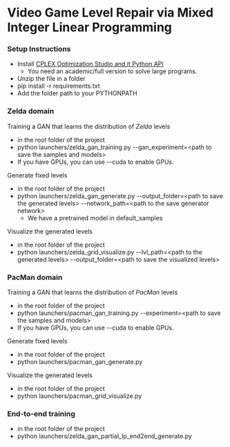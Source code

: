 # Video Game Level Repair via Mixed Integer Linear Programming

### Setup Instructions
- Install [CPLEX Optimization Studio and it Python API](https://developer.ibm.com/docloud/blog/2019/07/04/cplex-optimization-studio-for-students-and-academics/)
    - You need an academic/full version to solve large programs. 
- Unzip the file in a folder
- pip install -r requirements.txt
- Add the folder path to your PYTHONPATH

### Zelda domain
Training a GAN that learns the distribution of *Zelda* levels
- in the root folder of the project
- python launchers/zelda_gan_training.py --gan_experiment=\<path to save the samples and models\>
- If you have GPUs, you can use --cuda to enable GPUs.

Generate fixed levels
- in the root folder of the project
- python launchers/zelda_gan_generate.py --output_folder=\<path to save the generated levels\> --network_path=\<path to the save generator network\>
    - We have a pretrained model in default_samples
    
Visualize the generated levels
- in the root folder of the project
- python launchers/zelda_grid_visualize.py --lvl_path=\<path to the generated levels\> --output_folder=\<path to save the visualized levels\>


### PacMan domain
Training a GAN that learns the distribution of *PacMan* levels
- in the root folder of the project
- python launchers/pacman_gan_training.py --experiment=\<path to save the samples and models\>
- If you have GPUs, you can use --cuda to enable GPUs.

Generate fixed levels
- in the root folder of the project
- python launchers/pacman_gan_generate.py
    
Visualize the generated levels
- in the root folder of the project
- python launchers/pacman_grid_visualize.py


### End-to-end training
- in the root folder of the project
- python launchers/zelda_gan_partial_lp_end2end_generate.py
